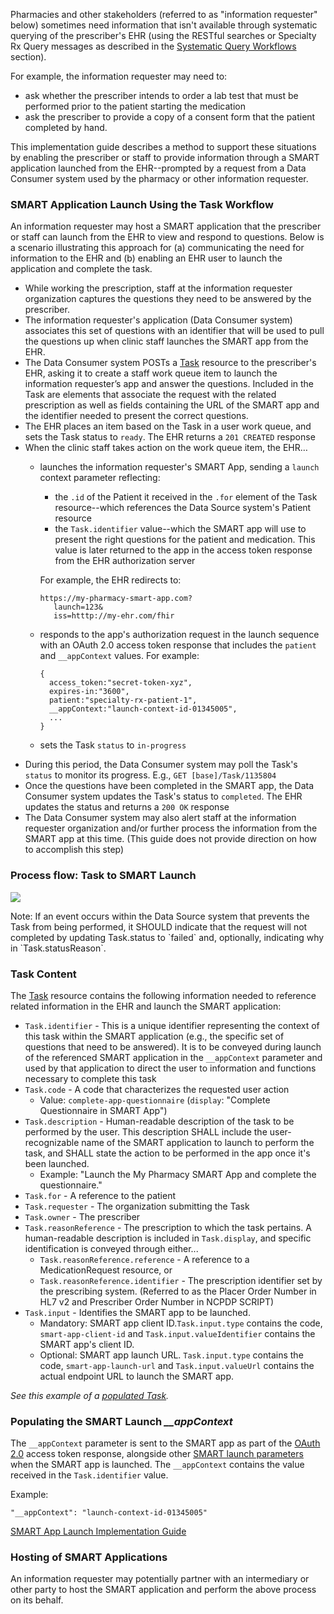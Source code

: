 Pharmacies and other stakeholders (referred to as "information requester" below) sometimes need information that isn't available through systematic querying of the prescriber's EHR (using the RESTful searches or Specialty Rx Query messages as described in the [Systematic Query Workflows](systematic-queries.html) section). 

For example, the information requester may need to: 

- ask whether the prescriber intends to order a lab test that must be performed prior to the patient starting the medication
- ask the prescriber to provide a copy of a consent form that the patient completed by hand.

This implementation guide describes a method to support these situations by enabling the prescriber or staff to provide information through a SMART application launched from the EHR--prompted by a request from a Data Consumer system used by the pharmacy or other information requester.

<p></p>

### SMART Application Launch Using the Task Workflow

An information requester may host a SMART application that the prescriber or staff can launch from the EHR to view and respond to questions. Below is a scenario illustrating this approach for (a) communicating the need for information to the EHR and (b) enabling an EHR user to launch the application and complete the task.

- While working the prescription, staff at the information requester organization captures the questions they need to be answered by the prescriber. 
- The information requester's application (Data Consumer system) associates this set of questions with an identifier that will be used to pull the questions up when clinic staff launches the SMART app from the EHR.
- The Data Consumer system POSTs a [Task](StructureDefinition-specialty-rx-task-smart-launch.html) resource to the prescriber's EHR, asking it to create a staff work queue item to launch the information requester’s app and answer the questions. Included in the Task are elements that associate the request with the related prescription as well as fields containing the URL of the SMART app and the identifier needed to present the correct questions. 
- The EHR places an item based on the Task in a user work queue, and sets the Task status to `ready`. The EHR returns a `201 CREATED` response
- When the clinic staff takes action on the work queue item, the EHR…
  - launches the information requester's SMART App, sending a `launch` context parameter reflecting:

    - the `.id` of the Patient it received in the `.for` element of the Task resource--which references the Data Source system's Patient resource
    - the `Task.identifier` value--which the SMART app will use to present the right questions for the patient and medication. This value is later returned to the app in the access token response from the EHR authorization server

    For example, the EHR redirects to:

    ```
    https://my-pharmacy-smart-app.com?
       launch=123&
       iss=htttp://my-ehr.com/fhir
    ```

  - responds to the app's authorization request in the launch sequence with an OAuth 2.0 access token response that includes the `patient` and `__appContext` values. For example:

    ```
    {
      access_token:"secret-token-xyz",
      expires-in:"3600",
      patient:"specialty-rx-patient-1",
      __appContext:"launch-context-id-01345005",
      ...
    }
    ```

  - sets the Task `status` to `in-progress`
- During this period, the Data Consumer system may poll the Task's `status` to monitor its progress. E.g., `GET [base]/Task/1135804`
- Once the questions have been completed in the SMART app, the Data Consumer system updates the Task's status to `completed`. The EHR updates the status and returns a `200 OK` response
- The Data Consumer system may also alert staff at the information requester organization and/or further process the information from the SMART app at this time.  (This guide does not provide direction on how to accomplish this step)

<p></p>

### Process flow: Task to SMART Launch

<div><p>
  <img src="high-level-task-to-launch-flow.png" style="float:none">  
    </p>
</div>
Note: If an event occurs within the Data Source system that prevents the Task from being performed, it SHOULD indicate that the request will not completed by updating Task.status to `failed` and, optionally, indicating why in `Task.statusReason`.

<p></p>

### Task Content

The [Task](StructureDefinition-specialty-rx-task-smart-launch.html) resource contains the following information needed to reference related information in the EHR and launch the SMART application:

- `Task.identifier` - This is a unique identifier representing the context of this task within the SMART application (e.g., the specific set of questions that need to be answered). It is to be conveyed during launch of the referenced SMART application in the `__appContext` parameter and used by that application to direct the user to information and functions necessary to complete this task
- `Task.code` - A code that characterizes the requested user action
  - Value: `complete-app-questionnaire` (`display`: "Complete Questionnaire in SMART App")
- `Task.description` - Human-readable description of the task to be performed by the user. This description SHALL include the user-recognizable name of the SMART application to launch to perform the task, and SHALL state the action to be performed in the app once it's been launched.
  - Example: "Launch the My Pharmacy SMART App and complete the questionnaire."
- `Task.for` - A reference to the patient 
- `Task.requester` - The organization submitting the Task
- `Task.owner` - The prescriber
- `Task.reasonReference` - The prescription to which the task pertains. A human-readable description is included in `Task.display`, and specific identification is conveyed through either...
  - `Task.reasonReference.reference` - A reference to a MedicationRequest resource, or
  - `Task.reasonReference.identifier` - The prescription identifier set by the prescribing system. (Referred to as the Placer Order Number in HL7 v2 and Prescriber Order Number in NCPDP SCRIPT)
- `Task.input` - Identifies the SMART app to be launched. 
  - Mandatory: SMART app client ID.`Task.input.type` contains the code, `smart-app-client-id` and `Task.input.valueIdentifier` contains the SMART app's client ID.
  - Optional: SMART app launch URL. `Task.input.type` contains the code, `smart-app-launch-url` and `Task.input.valueUrl` contains the actual endpoint URL to launch the SMART app.

*See this example of a [populated Task](Task-specialty-rx-task-smart-launch-1.html).*
<p></p>

### Populating the SMART Launch *__appContext* 

The `__appContext` parameter is sent to the SMART app as part of the [OAuth 2.0](https://oauth.net/2/) access token response, alongside other [SMART launch parameters](http://hl7.org/fhir/smart-app-launch/1.0.0/scopes-and-launch-context/#launch-context-arrives-with-your-access_token) when the SMART app is launched. The `__appContext`  contains the value received in the `Task.identifier` value.

Example:

```
"__appContext": "launch-context-id-01345005"
```

[SMART App Launch Implementation Guide](http://hl7.org/fhir/smart-app-launch/index.html)

<p></p>

### Hosting of SMART Applications

An information requester may potentially partner with an intermediary or other party to host the SMART application and perform the above process on its behalf.

<br>